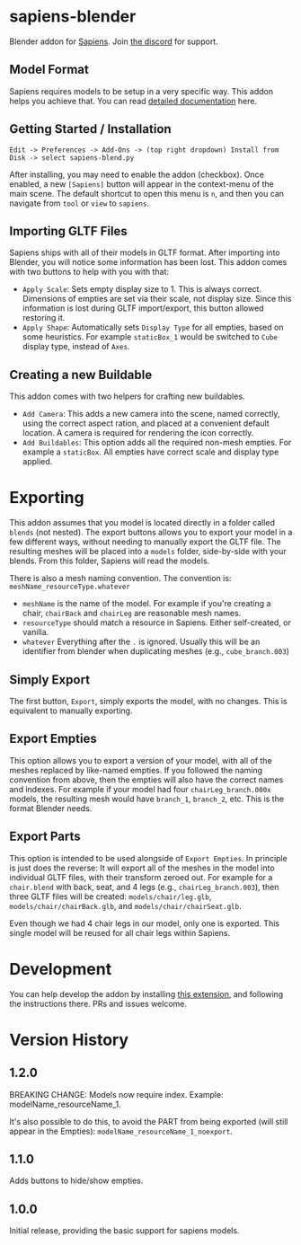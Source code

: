 # sapiens-blender

Blender addon for [Sapiens](https://store.steampowered.com/app/1060230/Sapiens/). Join [the discord](https://discord.gg/WnN8hj2Fyg) for support.

## Model Format

Sapiens requires models to be setup in a very specific way. This addon helps you achieve that. You can read [detailed documentation](https://wiki.sapiens.dev/docs/models/model-format.html) here.

## Getting Started / Installation

`Edit -> Preferences -> Add-Ons -> (top right dropdown) Install from Disk -> select sapiens-blend.py`

After installing, you may need to enable the addon (checkbox). Once enabled, a new `[Sapiens]` button will appear in the context-menu of the main scene. The default shortcut to open this menu is `n`, and then you can navigate from `tool` or `view` to `sapiens`.

## Importing GLTF Files

Sapiens ships with all of their models in GLTF format. After importing into Blender, you will notice some information has been lost. This addon comes with two buttons to help with you with that:
- `Apply Scale`: Sets empty display size to 1. This is always correct. Dimensions of empties are set via their scale, not display size. Since this information is lost during GLTF import/export, this button allowed restoring it.
- `Apply Shape`: Automatically sets `Display Type` for all empties, based on some heuristics. For example `staticBox_1` would be switched to `Cube` display type, instead of `Axes`.

## Creating a new Buildable

This addon comes with two helpers for crafting new buildables.

- `Add Camera`: This adds a new camera into the scene, named correctly, using the correct aspect ration, and placed at a convenient default location. A camera is required for rendering the icon correctly.
- `Add Buildables`: This option adds all the required non-mesh empties. For example a `staticBox`. All empties have correct scale and display type applied.

# Exporting

This addon assumes that you model is located directly in a folder called `blends` (not nested). The export buttons allows you to export your model in a few different ways, without needing to manually export the GLTF file. The resulting meshes will be placed into a `models` folder, side-by-side with your blends. From this folder, Sapiens will read the models.

There is also a mesh naming convention. The convention is: `meshName_resourceType.whatever`

 - `meshName` is the name of the model. For example if you're creating a chair, `chairBack` and `chairLeg` are reasonable mesh names.
 - `resourceType` should match a resource in Sapiens. Either self-created, or vanilla.
 - `whatever` Everything after the `.` is ignored. Usually this will be an identifier from blender when duplicating meshes (e.g., `cube_branch.003`)

## Simply Export

The first button, `Export`, simply exports the model, with no changes. This is equivalent to manually exporting.

## Export Empties

This option allows you to export a version of your model, with all of the meshes replaced by like-named empties. If you followed the naming convention from above, then the empties will also have the correct names and indexes. For example if your model had four `chairLeg_branch.000x` models, the resulting mesh would have `branch_1`, `branch_2`, etc. This is the format Blender needs.

## Export Parts

This option is intended to be used alongside of `Export Empties`. In principle is just does the reverse: It will export all of the meshes in the model into individual GLTF files, with their transform zeroed out. For example for a `chair.blend` with back, seat, and 4 legs (e.g., `chairLeg_branch.003`), then three GLTF files will be created: `models/chair/leg.glb`, `models/chair/chairBack.glb`, and `models/chair/chairSeat.glb`.

Even though we had 4 chair legs in our model, only one is exported. This single model will be reused for all chair legs within Sapiens.

# Development

You can help develop the addon by installing [this extension](https://marketplace.visualstudio.com/items?itemName=JacquesLucke.blender-development), and following the instructions there. PRs and issues welcome.

# Version History

## 1.2.0

BREAKING CHANGE: Models now require index. Example: modelName_resourceName_1.

It's also possible to do this, to avoid the PART from being exported (will still appear in the Empties): `modelName_resourceName_1_noexport`.

## 1.1.0

Adds buttons to hide/show empties.

## 1.0.0

Initial release, providing the basic support for sapiens models.
